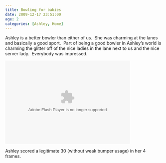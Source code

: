 ```yaml
---
title: Bowling for babies
date: 2009-12-17 23:51:00
age: 2
categories: [Ashley, Home]
---
```

<p>Ashley is a better bowler than either of us.  She was charming at the lanes and basically a good sport.  Part of being a good bowler in Ashley’s world is charming the glitter off of the nice ladies in the lane next to us and the nice server lady.  Everybody was impressed.</p>  <p><embed type="application/x-shockwave-flash" src="http://picasaweb.google.com/s/c/bin/slideshow.swf" width="400" height="267" flashvars="host=picasaweb.google.com&amp;captions=1&amp;hl=en_US&amp;feat=flashalbum&amp;RGB=0x000000&amp;feed=http%3A%2F%2Fpicasaweb.google.com%2Fdata%2Ffeed%2Fapi%2Fuser%2Fwyseguys%2Falbumid%2F5415304657779366833%3Falt%3Drss%26kind%3Dphoto%26authkey%3DGv1sRgCPrNsIraw-bMjQE%26hl%3Den_US" pluginspage="http://www.macromedia.com/go/getflashplayer" /></p>  <p>Ashley scored a legitimate 30 (without weak bumper usage) in her 4 frames.</p>
